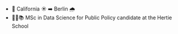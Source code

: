 - 📍 California ☀️ ➡️ Berlin 🌧️
- 👨‍💻📚 MSc in Data Science for Public Policy candidate at the Hertie School
